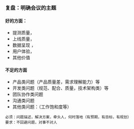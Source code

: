 ### 复盘：明确会议的主题
#### 好的方面：
+ 提测质量，
+ 上线质量，
+ 数据呈现 ，
+ 用户体验，
+ 其他价值

#### 不足的方面
+ 产品类问题（产品质量差，需求理解能力）等
+ 开发类问题（规范、配合、质量，技术架构类）等
+ 团队协作类问题
+ 沟通类问题
+ 其他类问题：（工作饱和度等）

```
必须：问题描述，解决方案，牵头人，何时落地（有预期，有目标，有规划）
要求：不回避问题，对事不对人
```
